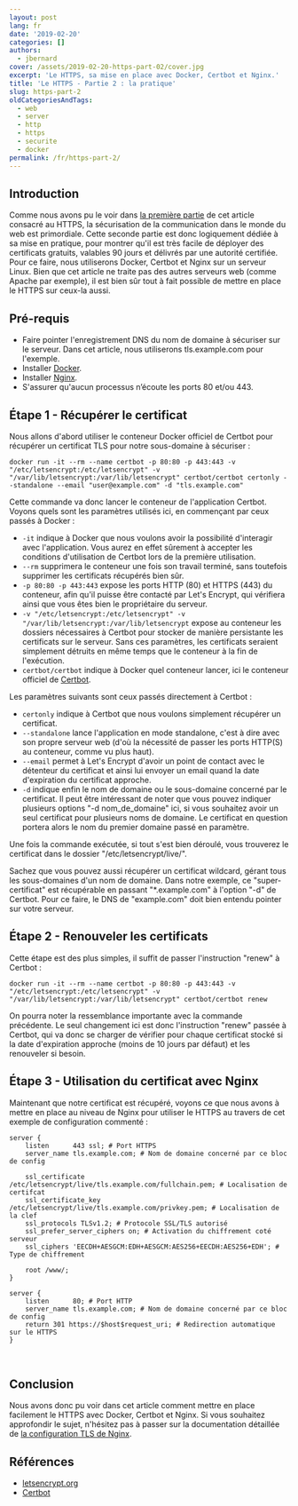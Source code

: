 ```yaml
---
layout: post
lang: fr
date: '2019-02-20'
categories: []
authors:
  - jbernard
cover: /assets/2019-02-20-https-part-02/cover.jpg
excerpt: 'Le HTTPS, sa mise en place avec Docker, Certbot et Nginx.'
title: 'Le HTTPS - Partie 2 : la pratique'
slug: https-part-2
oldCategoriesAndTags:
  - web
  - server
  - http
  - https
  - securite
  - docker
permalink: /fr/https-part-2/
---
```


## Introduction
Comme nous avons pu le voir dans [la première partie](/fr/https-part-1/) de cet article consacré au HTTPS, la sécurisation de la communication dans le monde du web est primordiale. Cette seconde partie est donc logiquement dédiée à sa mise en pratique, pour montrer qu'il est très facile de déployer des certificats gratuits, valables 90 jours et délivrés par une autorité certifiée. Pour ce faire, nous utiliserons Docker, Certbot et Nginx sur un serveur Linux. Bien que cet article ne traite pas des autres serveurs web (comme Apache par exemple), il est bien sûr tout à fait possible de mettre en place le HTTPS sur ceux-la aussi.

## Pré-requis

- Faire pointer l'enregistrement DNS du nom de domaine à sécuriser sur le serveur. Dans cet article, nous utiliserons tls.example.com pour l'exemple.
- Installer [Docker](https://docs.docker.com/install/).
- Installer [Nginx](https://www.nginx.com/resources/wiki/start/topics/tutorials/install/).
- S'assurer qu'aucun processus n’écoute les ports 80 et/ou 443.

## Étape 1 - Récupérer le certificat

Nous allons d'abord utiliser le conteneur Docker officiel de Certbot pour récupérer un certificat TLS pour notre sous-domaine à sécuriser :

```
docker run -it --rm --name certbot -p 80:80 -p 443:443 -v "/etc/letsencrypt:/etc/letsencrypt" -v "/var/lib/letsencrypt:/var/lib/letsencrypt" certbot/certbot certonly --standalone --email "user@example.com" -d "tls.example.com"
```

Cette commande va donc lancer le conteneur de l'application Certbot. Voyons quels sont les paramètres utilisés ici, en commençant par ceux passés à Docker :
- `-it` indique à Docker que nous voulons avoir la possibilité d'interagir avec l'application. Vous aurez en effet sûrement à accepter les conditions d'utilisation de Certbot lors de la première utilisation.
- `--rm` supprimera le conteneur une fois son travail terminé, sans toutefois supprimer les certificats récupérés bien sûr.
- `-p 80:80 -p 443:443` expose les ports HTTP (80) et HTTPS (443) du conteneur, afin qu'il puisse être contacté par Let's Encrypt, qui vérifiera ainsi que vous êtes bien le propriétaire du serveur.
- `-v "/etc/letsencrypt:/etc/letsencrypt" -v "/var/lib/letsencrypt:/var/lib/letsencrypt` expose au conteneur les dossiers nécessaires à Certbot pour stocker de manière persistante les certificats sur le serveur. Sans ces paramètres, les certificats seraient simplement détruits en même temps que le conteneur à la fin de l'exécution.
- `certbot/certbot` indique à Docker quel conteneur lancer, ici le conteneur officiel de [Certbot](https://hub.docker.com/r/certbot/certbot/).

Les paramètres suivants sont ceux passés directement à Certbot :
- `certonly` indique à Certbot que nous voulons simplement récupérer un certificat.
- `--standalone` lance l'application en mode standalone, c'est à dire avec son propre serveur web (d'où la nécessité de passer les ports HTTP(S) au conteneur, comme vu plus haut).
- `--email` permet à Let's Encrypt d'avoir un point de contact avec le détenteur du certificat et ainsi lui envoyer un email quand la date d'expiration du certificat approche.
- `-d` indique enfin le nom de domaine ou le sous-domaine concerné par le certificat. Il peut être intéressant de noter que vous pouvez indiquer plusieurs options "-d nom_de_domaine" ici, si vous souhaitez avoir un seul certificat pour plusieurs noms de domaine. Le certificat en question portera alors le nom du premier domaine passé en paramètre.

Une fois la commande exécutée, si tout s'est bien déroulé, vous trouverez le certificat dans le dossier "/etc/letsencrypt/live/".

Sachez que vous pouvez aussi récupérer un certificat wildcard, gérant tous les sous-domaines d'un nom de domaine. Dans notre exemple, ce "super-certificat" est récupérable en passant "*.example.com" à l'option "-d" de Certbot. Pour ce faire, le DNS de "example.com" doit bien entendu pointer sur votre serveur.

## Étape 2 - Renouveler les certificats

Cette étape est des plus simples, il suffit de passer l'instruction "renew" à Certbot :
```
docker run -it --rm --name certbot -p 80:80 -p 443:443 -v "/etc/letsencrypt:/etc/letsencrypt" -v "/var/lib/letsencrypt:/var/lib/letsencrypt" certbot/certbot renew
```

On pourra noter la ressemblance importante avec la commande précédente. Le seul changement ici est donc l'instruction "renew" passée à Certbot, qui va donc se charger de vérifier pour chaque certificat stocké si la date d'expiration approche (moins de 10 jours par défaut) et les renouveler si besoin.
 
## Étape 3 - Utilisation du certificat avec Nginx

Maintenant que notre certificat est récupéré, voyons ce que nous avons à mettre en place au niveau de Nginx pour utiliser le HTTPS au travers de cet exemple de configuration commenté :
```
server {
    listen      443 ssl; # Port HTTPS
    server_name tls.example.com; # Nom de domaine concerné par ce bloc de config

    ssl_certificate /etc/letsencrypt/live/tls.example.com/fullchain.pem; # Localisation de certifcat
    ssl_certificate_key /etc/letsencrypt/live/tls.example.com/privkey.pem; # Localisation de la clef
    ssl_protocols TLSv1.2; # Protocole SSL/TLS autorisé
    ssl_prefer_server_ciphers on; # Activation du chiffrement coté serveur
    ssl_ciphers 'EECDH+AESGCM:EDH+AESGCM:AES256+EECDH:AES256+EDH'; # Type de chiffrement

    root /www/;
}

server {
    listen      80; # Port HTTP
    server_name tls.example.com; # Nom de domaine concerné par ce bloc de config
    return 301 https://$host$request_uri; # Redirection automatique sur le HTTPS
}
```
 
## Conclusion

Nous avons donc pu voir dans cet article comment mettre en place facilement le HTTPS avec Docker, Certbot et Nginx.
Si vous souhaitez approfondir le sujet, n'hésitez pas à passer sur la documentation détaillée de [la configuration TLS de Nginx](http://nginx.org/en/docs/http/configuring_https_servers.html).

## Références

- [letsencrypt.org](https://letsencrypt.org/)
- [Certbot](https://certbot.eff.org/)
